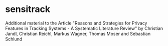 # sensitrack
Additional material to the Article "Reasons and Strategies for Privacy Features in Tracking Systems - A Systematic Literature Review" by Christian Jandl, Christian Reichl, Markus Wagner, Thomas Moser and Sebastian Schlund



